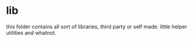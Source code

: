 # lib

this folder contains all sort of libraries, third party or self made. little helper utilities and whatnot.
